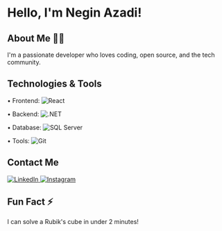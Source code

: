 
# Hello, I'm Negin Azadi!

## About Me 👩‍💻
I'm a passionate developer who loves coding, open source, and the tech community.

## Technologies & Tools 
•  Frontend: ![React](https://img.shields.io/badge/-React-333333?style=flat&logo=react)

•  Backend: ![.NET](https://img.shields.io/badge/-.NET-512BD4?style=flat&logo=dotnet)

•  Database: ![SQL Server](https://img.shields.io/badge/-SQL%20Server-CC2927?style=flat&logo=microsoftsqlserver)

•  Tools: ![Git](https://img.shields.io/badge/-Git-333333?style=flat&logo=git)

## Contact Me 
<p align="left">
<a href="https://www.linkedin.com/in/your-linkedin-username">
<img src="https://img.shields.io/badge/LinkedIn-0077B5?style=flat&logo=linkedin&logoColor=white" alt="LinkedIn">
</a>
<a href="https://www.instagram.com/negin.azadii">
<img src="https://img.shields.io/badge/Instagram-E4405F?style=flat&logo=instagram&logoColor=white" alt="Instagram">
</a>
</p>

## Fun Fact ⚡
I can solve a Rubik's cube in under 2 minutes!







